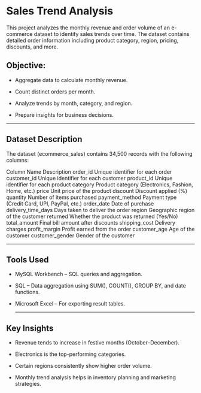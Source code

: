# Sales Trend Analysis
This project analyzes the monthly revenue and order volume of an e-commerce dataset to identify sales trends over time. The dataset contains detailed order information including product category, region, pricing, discounts, and more.
## Objective:

- Aggregate data to calculate monthly revenue.

- Count distinct orders per month.

- Analyze trends by month, category, and region.

- Prepare insights for business decisions.

---

## Dataset Description

The dataset (ecommerce_sales) contains 34,500 records with the following columns:

Column Name	Description
order_id	Unique identifier for each order
customer_id	Unique identifier for each customer
product_id	Unique identifier for each product
category	Product category (Electronics, Fashion, Home, etc.)
price	Unit price of the product
discount	Discount applied (%)
quantity	Number of items purchased
payment_method	Payment type (Credit Card, UPI, PayPal, etc.)
order_date	Date of purchase
delivery_time_days	Days taken to deliver the order
region	Geographic region of the customer
returned	Whether the product was returned (Yes/No)
total_amount	Final bill amount after discounts
shipping_cost	Delivery charges
profit_margin	Profit earned from the order
customer_age	Age of the customer 
customer_gender Gender of the customer

---

## Tools Used

- MySQL Workbench – SQL queries and aggregation.

- SQL – Data aggregation using SUM(), COUNT(), GROUP BY, and date functions.

- Microsoft Excel – For exporting result tables.

  ---
  
## Key Insights

- Revenue tends to increase in festive months (October–December).

- Electronics is the top-performing categories.

- Certain regions consistently show higher order volume.

- Monthly trend analysis helps in inventory planning and marketing strategies.


